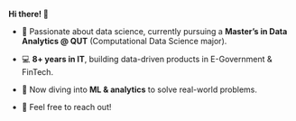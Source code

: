 **Hi there! 👋**  

- 🌟 Passionate about data science, currently pursuing a **Master’s in Data Analytics @ QUT** (Computational Data Science major).  

- 💻 **8+ years in IT**, building data-driven products in E-Government & FinTech.

- 🚀 Now diving into **ML & analytics** to solve real-world problems. 

- 📩 Feel free to reach out! 
